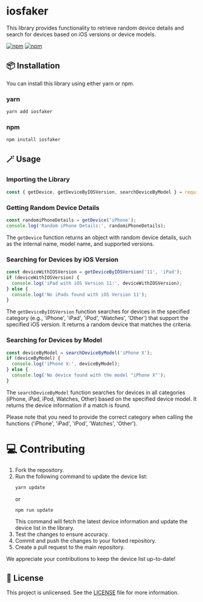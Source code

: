 # iosfaker

This library provides functionality to retrieve random device details and search for devices based on iOS versions or device models.

[![npm](https://img.shields.io/npm/v/iosfaker)](https://www.npmjs.com/package/iosfaker) [![npm](https://img.shields.io/npm/dt/iosfaker)](https://www.npmjs.com/package/iosfaker)

## 📦 Installation

You can install this library using either yarn or npm.

### yarn

```bash
yarn add iosfaker
```

### npm

```bash
npm install iosfaker
```

## 🪄 Usage

### Importing the Library

```javascript
const { getDevice, getDeviceByIOSVersion, searchDeviceByModel } = require('iosfaker');
```

### Getting Random Device Details

```javascript
const randomiPhoneDetails = getDevice('iPhone');
console.log('Random iPhone Details:', randomiPhoneDetails);
```

The `getDevice` function returns an object with random device details, such as the internal name, model name, and supported versions.

### Searching for Devices by iOS Version

```javascript
const deviceWithIOSVersion = getDeviceByIOSVersion('11', 'iPad');
if (deviceWithIOSVersion) {
  console.log('iPad with iOS Version 11:', deviceWithIOSVersion);
} else {
  console.log('No iPads found with iOS Version 11');
}
```

The `getDeviceByIOSVersion` function searches for devices in the specified category (e.g., 'iPhone', 'iPad', 'iPod', 'Watches', 'Other') that support the specified iOS version. It returns a random device that matches the criteria.

### Searching for Devices by Model

```javascript
const deviceByModel = searchDeviceByModel('iPhone X');
if (deviceByModel) {
  console.log('iPhone X:', deviceByModel);
} else {
  console.log('No device found with the model "iPhone X"');
}
```

The `searchDeviceByModel` function searches for devices in all categories (iPhone, iPad, iPod, Watches, Other) based on the specified device model. It returns the device information if a match is found.

Please note that you need to provide the correct category when calling the functions ('iPhone', 'iPad', 'iPod', 'Watches', 'Other').

# 💻 Contributing

1. Fork the repository.
2. Run the following command to update the device list:
   ```bash
   yarn update
   ```
   or
   ```bash
   npm run update
   ```
   This command will fetch the latest device information and update the device list in the library.
3. Test the changes to ensure accuracy.
4. Commit and push the changes to your forked repository.
5. Create a pull request to the main repository.

We appreciate your contributions to keep the device list up-to-date!

## 🔑 License

This project is unlicensed. See the [LICENSE](LICENSE) file for more information.